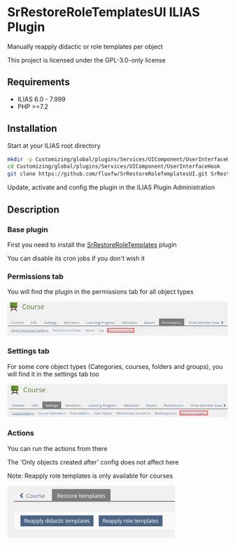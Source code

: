 # SrRestoreRoleTemplatesUI ILIAS Plugin

Manually reapply didactic or role templates per object

This project is licensed under the GPL-3.0-only license

## Requirements

* ILIAS 6.0 - 7.999
* PHP >=7.2

## Installation

Start at your ILIAS root directory

```bash
mkdir -p Customizing/global/plugins/Services/UIComponent/UserInterfaceHook
cd Customizing/global/plugins/Services/UIComponent/UserInterfaceHook
git clone https://github.com/fluxfw/SrRestoreRoleTemplatesUI.git SrRestoreRoleTemplatesUI
```

Update, activate and config the plugin in the ILIAS Plugin Administration

## Description

### Base plugin

First you need to install the [SrRestoreRoleTemplates](https://github.com/fluxfw/SrRestoreRoleTemplates) plugin

You can disable its cron jobs if you don't wish it

### Permissions tab

You will find the plugin in the permissions tab for all object types

![Tab permissions](./doc/images/tab_permissions.png)

### Settings tab

For some core object types (Categories, courses, folders and groups), you will find it in the settings tab too

![Tab settings](./doc/images/tab_settings.png)

### Actions

You can run the actions from there

The 'Only objects created after' config does not affect here

Note: Reapply role templates is only available for courses

![UI](./doc/images/ui.png)
